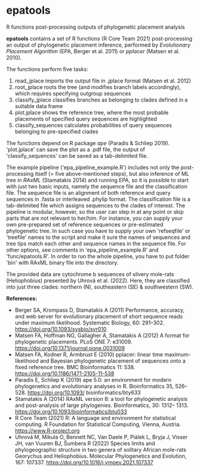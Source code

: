 # epatools
R functions post-processing outputs of phylogenetic placement analysis

**epatools** contains a set of R functions (R Core Team 2021) post-processing an output of phylogenetic placement inference, performed by *Evolutionary Placement Algorithm* (EPA, Berger et al. 2011) or *pplacer* (Matsen et al. 2010).

The functions perform five tasks:
1. read_jplace imports the output file in .jplace format (Matsen et al. 2012)
2. root_jplace roots the tree (and modifies branch labels accordingly), which requires specifying outgroup sequences
3. classify_jplace classifies branches as belonging to clades defined in a suitable data frame
4. plot.jplace shows the reference tree, where the most probable placements of specified query sequences are highlighted
5. classify_sequences calculates probabilities of query sequences belonging to pre-specified clades

The functions depend on R package *ape* (Paradis & Schliep 2019). 'plot.jplace' can save the plot as a .pdf file, the output of 'classify_sequences' can be saved as a tab-delimited file.

The example pipeline ('epa_pipeline_example.R') includes not only the post-processing itself (= five above-mentioned steps), but also inference of ML tree in *RAxML* (Stamatakis 2014) and running EPA, so it is possible to start with just two basic inputs, namely the sequence file and the classification file. The sequence file is an alignment of both reference and query sequences in .fasta or interleaved .phylip format. The classification file is a tab-delimited file which assigns sequences to the clades of interest. The pipeline is modular, however, so the user can step in at any point or skip parts that are not relevant to her/him. For instance, you can supply your own pre-prepared set of reference sequences or pre-estimated phylogenetic tree. In such case you have to supply your own 'refseqfile' or 'treefile' names to the script and make it sure the names of sequences and tree tips match each other and sequence names in the sequence file. For other options, see comments in 'epa_pipeline_example.R' and 'func/epatools.R'. In order to run the whole pipeline, you have to put folder 'bin' with RAxML binary file into the directory.

The provided data are cytochrome b sequences of silvery mole-rats (Heliophobius) presented by Uhrová et al. (2022). Here, they are classified into just three clades: northern (N), southeastern (SE) & southwestern (SW). 

**References:**
- Berger SA, Krompass D, Stamatakis A (2011) Performance, accuracy, and web server for evolutionary placement of short sequence reads under maximum likelihood. Systematic Biology, 60: 291–302. https://doi.org/10.1093/sysbio/syr010
- Matsen FA, Hoffman NG, Gallagher A, Stamatakis A (2012) A format for phylogenetic placements. PLoS ONE 7: e31009. https://doi.org/10.1371/journal.pone.0031009
- Matsen FA, Kodner R, Armbrust E (2010) pplacer: linear time maximum-likelihood and Bayesian phylogenetic placement of sequences onto a fixed reference tree. BMC Bioinformatics 11: 538. https://doi.org/10.1186/1471-2105-11-538
- Paradis E, Schliep K (2019) ape 5.0: an environment for modern phylogenetics and evolutionary analyses in R. Bioinformatics 35, 526–528. https://doi.org/10.1093/ bioinformatics/bty633
- Stamatakis A (2014) RAxML version 8: a tool for phylogenetic analysis and post-analysis of large phylogenies. Bioinformatics, 30: 1312– 1313. https://doi.org/10.1093/bioinformatics/btu033
- R Core Team (2021) R: A language and environment for statistical computing. R Foundation for Statistical Computing, Vienna, Austria. https://www.R-project.org
- Uhrová M, Mikula O, Bennett NC, Van Daele P, Piálek L, Bryja J, Visser JH, van Vuuren BJ, Šumbera R (2022) Species limits and phylogeographic structure in two genera of solitary African mole-rats Georychus and Heliophobius. Molecular Phylogenetics and Evolution, 167: 107337. https://doi.org/10.1016/j.ympev.2021.107337
